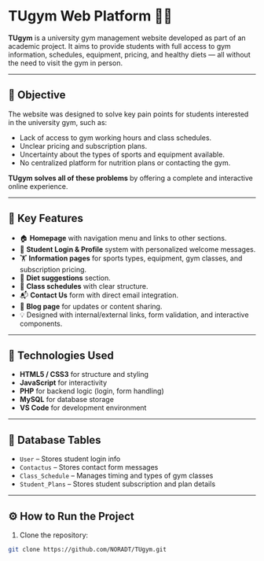 # TUgym Web Platform 🏋️‍♀️

**TUgym** is a university gym management website developed as part of an academic project. It aims to provide students with full access to gym information, schedules, equipment, pricing, and healthy diets — all without the need to visit the gym in person.

---

## 🎯 Objective

The website was designed to solve key pain points for students interested in the university gym, such as:

- Lack of access to gym working hours and class schedules.
- Unclear pricing and subscription plans.
- Uncertainty about the types of sports and equipment available.
- No centralized platform for nutrition plans or contacting the gym.

**TUgym solves all of these problems** by offering a complete and interactive online experience.

---

## 🌟 Key Features

- 🏠 **Homepage** with navigation menu and links to other sections.
- 🧍 **Student Login & Profile** system with personalized welcome messages.
- 🏋️ **Information pages** for sports types, equipment, gym classes, and subscription pricing.
- 🥗 **Diet suggestions** section.
- 📅 **Class schedules** with clear structure.
- 📬 **Contact Us** form with direct email integration.
- 📖 **Blog page** for updates or content sharing.
- 💡 Designed with internal/external links, form validation, and interactive components.

---

## 🧠 Technologies Used

- **HTML5 / CSS3** for structure and styling
- **JavaScript** for interactivity
- **PHP** for backend logic (login, form handling)
- **MySQL** for database storage
- **VS Code** for development environment

---

## 📁 Database Tables

- `User` – Stores student login info
- `Contactus` – Stores contact form messages
- `Class_Schedule` – Manages timing and types of gym classes
- `Student_Plans` – Stores student subscription and plan details

---

## ⚙️ How to Run the Project

1. Clone the repository:

```bash
git clone https://github.com/NORADT/TUgym.git

